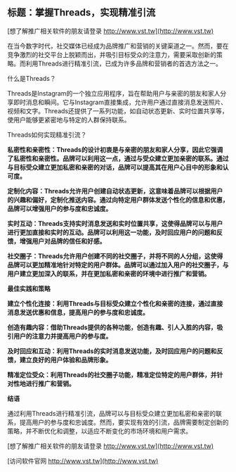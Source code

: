 ## **标题：掌握Threads，实现精准引流**

[想了解推广相关软件的朋友请登录 http://www.vst.tw](http://www.vst.tw)

在当今数字时代，社交媒体已经成为品牌推广和营销的关键渠道之一。然而，要在竞争激烈的社交平台上脱颖而出，并吸引目标受众的注意力，需要采取创新的策略。而利用Threads进行精准引流，已成为许多品牌和营销者的首选方法之一。

什么是Threads？

Threads是Instagram的一个独立应用程序，旨在帮助用户与亲密的朋友和家人分享即时消息和瞬间。它与Instagram直接集成，允许用户通过直接消息发送照片、视频和文字。Threads还提供了一系列功能，如自动状态更新、实时位置共享等，使用户能够更紧密地与特定的人群保持联系。

Threads如何实现精准引流？

**私密性和亲密性：Threads的设计初衷是与亲密的朋友和家人分享，因此它强调了私密性和亲密性。品牌可以利用这一点，通过与受众建立更加亲密的联系。通过与目标受众建立更加私密和亲密的对话，品牌可以提高其在用户心目中的形象和认可度。**

**定制化内容：Threads允许用户创建自动状态更新，这意味着品牌可以根据用户的兴趣和偏好，定制化推送内容。通过向特定用户群体发送个性化的信息和优惠，品牌可以增强用户的参与度和忠诚度。**

**实时互动：Threads支持实时消息发送和实时位置共享，这使得品牌可以与用户进行更加直接和实时的互动。品牌可以利用这一功能，及时回应用户的问题和反馈，增强用户对品牌的信任和好感。**

**社交圈子：Threads允许用户创建不同的社交圈子，并将不同的人分组，这使得品牌可以更加精准地针对特定的用户群体。品牌可以通过加入用户的社交圈子，与用户建立更加深入的联系，并在更加私密和亲密的环境中进行推广和营销。**

**最佳实践和策略**

**建立个性化连接：利用Threads与目标受众建立个性化和亲密的连接，通过直接消息发送优惠和信息，提高用户的参与度和忠诚度。**

**创造有趣内容：借助Threads提供的各种功能，创造有趣、引人入胜的内容，吸引用户的注意力并提高用户的参与度。**

**及时回应和互动：利用Threads的实时消息发送功能，及时回应用户的问题和反馈，建立良好的用户体验和品牌形象。**

**精准定位受众：利用Threads的社交圈子功能，精准定位特定的用户群体，并针对性地进行推广和营销。**

**结语**

通过利用Threads进行精准引流，品牌可以与目标受众建立更加私密和亲密的联系，提高用户的参与度和忠诚度。然而，要实现有效的引流，品牌需要制定创新的策略，并不断优化和调整，以适应不断变化的市场环境和用户需求。

[想了解推广相关软件的朋友请登录 http://www.vst.tw](http://www.vst.tw)


[访问软件官网 http://www.vst.tw](http://www.vst.tw)
